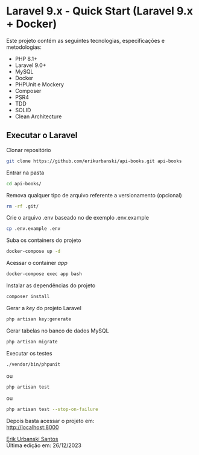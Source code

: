 
# Laravel 9.x - Quick Start (Laravel 9.x + Docker)

Este projeto contém as seguintes tecnologias, especificações e metodologias:

- PHP 8.1+
- Laravel 9.0+
- MySQL
- Docker
- PHPUnit e Mockery
- Composer
- PSR4
- TDD
- SOLID
- Clean Architecture

## Executar o Laravel

Clonar repositório
```sh
git clone https://github.com/erikurbanski/api-books.git api-books
```

Entrar na pasta
```sh
cd api-books/
```

Remova qualquer tipo de arquivo referente a versionamento (opcional)
```sh
rm -rf .git/
```

Crie o arquivo .env baseado no de exemplo .env.example
```sh
cp .env.example .env
```

Suba os containers do projeto
```sh
docker-compose up -d
```

Acessar o container *app*
```sh
docker-compose exec app bash
```

Instalar as dependências do projeto
```sh
composer install
```

Gerar a *key* do projeto Laravel
```sh
php artisan key:generate
```

Gerar tabelas no banco de dados MySQL
```sh
php artisan migrate
```

Executar os testes
```sh
./vendor/bin/phpunit 
```
ou
```sh
php artisan test
```
ou
```sh
php artisan test --stop-on-failure
```

Depois basta acessar o projeto em:
<br>
[http://localhost:8000](http://localhost:8888)
<br>

[Erik Urbanski Santos](http://github.com/erikurbanski)
<br>
Última edição em: 26/12/2023
